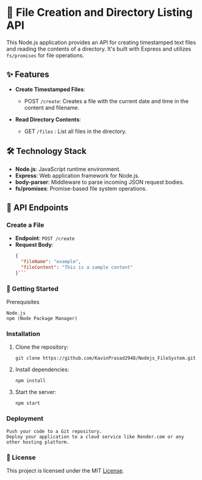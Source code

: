 # 📁 File Creation and Directory Listing API

This Node.js application provides an API for creating timestamped text files and reading the contents of a directory. It's built with Express and utilizes `fs/promises` for file operations.

## ✨ Features

- **Create Timestamped Files**:
  - POST `/create`: Creates a file with the current date and time in the content and filename.
  
- **Read Directory Contents**:
  - GET `/files` : List all files in the directory.

## 🛠️ Technology Stack

- **Node.js**: JavaScript runtime environment.
- **Express**: Web application framework for Node.js.
- **body-parser**: Middleware to parse incoming JSON request bodies.
- **fs/promises**: Promise-based file system operations.

## 📑 API Endpoints

### Create a File

- **Endpoint**: `POST /create`
- **Request Body**:
  ```json
  {
    "fileName": "example",
    "fileContent": "This is a sample content"
  }```

### 🚀 Getting Started
Prerequisites

    Node.js
    npm (Node Package Manager)

### Installation

1. Clone the repository:
   
   ```git clone https://github.com/KavinPrasad2948/Nodejs_FileSystem.git```

2. Install dependencies:
   
   ```npm install```

3. Start the server:

   ```npm start```

### Deployment

    Push your code to a Git repository.
    Deploy your application to a cloud service like Render.com or any other hosting platform.

### 📜 License

This project is licensed under the MIT [License](https://github.com/KavinPrasad2948/Nodejs_FileSystem.git).
